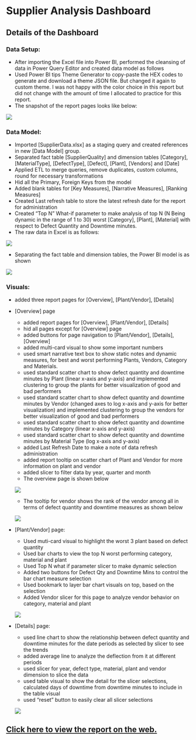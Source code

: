 # Supplier Analysis Dashboard

## Details of the Dashboard
### Data Setup:
  *	After importing the Excel file into Power BI, performed the cleansing of data in Power Query Editor and created data model as follows
  *	Used Power BI tips Theme Generator to copy-paste the HEX codes to generate and download a theme JSON file. But changed it again to custom theme. I was not happy with the color choice in this report but did not change with the amount of time I allocated to practice for this report. 
  *	The snapshot of the report pages looks like below:
  
  ![](https://github.com/nancy-gl/Supplier_Analysis_report/blob/main/images/Combined.png)

### Data Model:
  *	Imported [SupplierData.xlsx] as a staging query and created references in new [Data Model] group.
  *	Separated fact table [SupplierQuality] and dimension tables [Category], [MaterialType], [DefectType], [Defect], [Plant], [Vendors] and [Date]
  *	Applied ETL to merge queries, remove duplicates, custom columns, round for necessary transformations
  *	Hid all the Primary, Foreign Keys from the model
  *	Added blank tables for [Key Measures], [Narrative Measures], [Ranking Measures]
  *	Created Last refresh table to store the latest refresh date for the report for administration
  *	Created “Top N” What-if parameter to make analysis of top N (N Being dynamic in the range of 1 to 30) worst [Category], [Plant], [Material] with respect to Defect Quantity and Downtime minutes.
  *	The raw data in Excel is as follows:
  
  ![](https://github.com/nancy-gl/Supplier_Analysis_report/blob/main/images/Excel%20Raw.png)
  
  * Separating the fact table and dimension tables, the Power BI model is as shown
  
  ![](https://github.com/nancy-gl/Supplier_Analysis_report/blob/main/images/Data%20Model.png)
  
### Visuals:
  *	added three report pages for [Overview], [Plant/Vendor], [Details]
  *	[Overview] page
      *	added report pages for [Overview], [Plant/Vendor], [Details]
      *	hid all pages except for [Overview] page 
      *	added buttons for page navigation to [Plant/Vendor], [Details], [Overview]
      *	added multi-card visual to show some important numbers
      *	used smart narrative text box to show static notes and dynamic measures, for best and worst performing Plants, Vendors, Category and Materials.
      *	used standard scatter chart to show defect quantity and downtime minutes by Plant (linear x-axis and y-axis) and implemented clustering to group the plants for better visualization of good and bad performers
      *	used standard scatter chart to show defect quantity and downtime minutes by Vendor (changed axes to log x-axis and y-axis for better visualization) and implemented clustering to group the vendors for better visualization of good and bad performers
      *	used standard scatter chart to show defect quantity and downtime minutes by Category (linear x-axis and y-axis)
      *	used standard scatter chart to show defect quantity and downtime minutes by Material Type (log x-axis and y-axis)
      *	added Last Refresh Date to make a note of data refresh administration
      *	added report tooltip on scatter chart of Plant and Vendor for more information on plant and vendor
      *	added slicer to filter data by year, quarter and month
      *	The overview page is shown below
      
      ![](https://github.com/nancy-gl/Supplier_Analysis_report/blob/main/images/Overview.png)
      
      * The tooltip for vendor shows the rank of the vendor among all in terms of defect quantity and downtime measures as shown below

      ![](https://github.com/nancy-gl/Supplier_Analysis_report/blob/main/images/Overview-tooltip.png)
  
  * [Plant/Vendor] page:
      * Used muti-card visual to highlight the worst 3 plant based on defect quantity
      *	Used bar charts to view the top N worst performing category, material and plant
      *	Used Top N what if parameter slicer to make dynamic selection 
      *	Added two buttons for Defect Qty and Downtime Mins to control the bar chart measure selection
      *	Used bookmark to layer bar chart visuals on top, based on the selection
      *	Added Vendor slicer for this page to analyze vendor behavior on category, material and plant
      
      ![](https://github.com/nancy-gl/Supplier_Analysis_report/blob/main/images/Plants.png)

  *	[Details] page:
      *	used line chart to show the relationship between defect quantity and downtime minutes for the date periods as selected by slicer to see the trends
      *	added average line to analyze the deflection from it at different periods
      *	used slicer for year, defect type, material, plant and vendor dimension to slice the data
      *	used table visual to show the detail for the slicer selections, calculated days of downtime from downtime minutes to include in the table visual 
      *	used “reset” button to easily clear all slicer selections

      ![](https://github.com/nancy-gl/Supplier_Analysis_report/blob/main/images/Detail.png)
      
## [Click here to view the report on the web.](https://app.powerbi.com/reportEmbed?reportId=e11c141f-efa1-4626-b3cd-f27bbc7ae9c6&autoAuth=true&ctid=3fb43f9e-f396-473f-bdb4-7b116a3228ce&config=eyJjbHVzdGVyVXJsIjoiaHR0cHM6Ly93YWJpLXdlc3QtdXMtYi1wcmltYXJ5LXJlZGlyZWN0LmFuYWx5c2lzLndpbmRvd3MubmV0LyJ9) 

